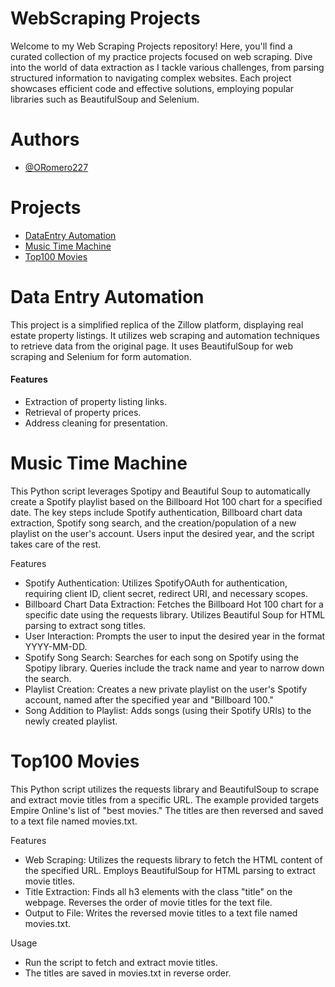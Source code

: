 # WebScraping Projects

Welcome to my Web Scraping Projects repository! Here, you'll find a curated collection of my practice projects focused on web scraping. Dive into the world of data extraction as I tackle various challenges, from parsing structured information to navigating complex websites. Each project showcases efficient code and effective solutions, employing popular libraries such as BeautifulSoup and Selenium.

# Authors

- [@ORomero227](https://www.github.com/ORomero227)

# **Projects**
- [DataEntry Automation](#DataEntryAutomation)
- [Music Time Machine](#MusicTimeMachine)
- [Top100 Movies](#Top100Movies)

# Data Entry Automation

This project is a simplified replica of the Zillow platform, displaying real estate property listings. It utilizes web scraping and automation techniques to retrieve data from the original page.
It uses BeautifulSoup for web scraping and Selenium for form automation.

#### Features
- Extraction of property listing links.
- Retrieval of property prices.
- Address cleaning for presentation.

# Music Time Machine
This Python script leverages Spotipy and Beautiful Soup to automatically create a Spotify playlist based on the Billboard Hot 100 chart for a specified date. The key steps include Spotify authentication, Billboard chart data extraction, Spotify song search, and the creation/population of a new playlist on the user's account. Users input the desired year, and the script takes care of the rest.

Features
- Spotify Authentication:
    Utilizes SpotifyOAuth for authentication, requiring client ID, client secret, redirect URI, and necessary scopes.
- Billboard Chart Data Extraction:
    Fetches the Billboard Hot 100 chart for a specific date using the requests library.
    Utilizes Beautiful Soup for HTML parsing to extract song titles.
- User Interaction:
    Prompts the user to input the desired year in the format YYYY-MM-DD.
- Spotify Song Search:
    Searches for each song on Spotify using the Spotipy library.
    Queries include the track name and year to narrow down the search.
- Playlist Creation:
    Creates a new private playlist on the user's Spotify account, named after the specified year and "Billboard 100."
- Song Addition to Playlist:
    Adds songs (using their Spotify URIs) to the newly created playlist.

# Top100 Movies
This Python script utilizes the requests library and BeautifulSoup to scrape and extract movie titles from a specific URL. The example provided targets Empire Online's list of "best movies." The titles are then reversed and saved to a text file named movies.txt.

Features
- Web Scraping:
    Utilizes the requests library to fetch the HTML content of the specified URL.
    Employs BeautifulSoup for HTML parsing to extract movie titles.
- Title Extraction:
    Finds all h3 elements with the class "title" on the webpage.
    Reverses the order of movie titles for the text file.
- Output to File:
    Writes the reversed movie titles to a text file named movies.txt.

Usage
- Run the script to fetch and extract movie titles.
- The titles are saved in movies.txt in reverse order.
